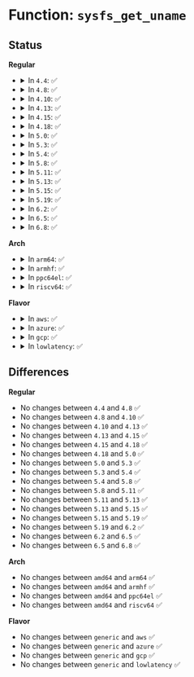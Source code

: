 # Function: <code>sysfs_get_uname</code>

## Status
<b>Regular</b>
<ul>
<li>
<details>
<summary>In <code>4.4</code>: ✅</summary>

```c
ssize_t sysfs_get_uname(const char *buf, char *dst, size_t cnt);
```

**Collision:** Unique Global

**Inline:** No

**Transformation:** False

**Instances:**

```
In kernel/time/clocksource.c (ffffffff810f8950)
Location: kernel/time/clocksource.c:826
Inline: False
Direct callers:
  - kernel/time/clocksource.c:sysfs_unbind_clocksource
  - kernel/time/clocksource.c:sysfs_override_clocksource
  - kernel/time/clockevents.c:sysfs_unbind_tick_dev
```
**Symbols:**

```
ffffffff810f8950-ffffffff810f8a08: sysfs_get_uname (STB_GLOBAL)
```
</details>
</li>
<li>
<details>
<summary>In <code>4.8</code>: ✅</summary>

```c
ssize_t sysfs_get_uname(const char *buf, char *dst, size_t cnt);
```

**Collision:** Unique Global

**Inline:** No

**Transformation:** False

**Instances:**

```
In kernel/time/clocksource.c (ffffffff810ffbd0)
Location: kernel/time/clocksource.c:860
Inline: False
Direct callers:
  - kernel/time/clocksource.c:sysfs_unbind_clocksource
  - kernel/time/clocksource.c:sysfs_override_clocksource
  - kernel/time/clockevents.c:sysfs_unbind_tick_dev
```
**Symbols:**

```
ffffffff810ffbd0-ffffffff810ffc88: sysfs_get_uname (STB_GLOBAL)
```
</details>
</li>
<li>
<details>
<summary>In <code>4.10</code>: ✅</summary>

```c
ssize_t sysfs_get_uname(const char *buf, char *dst, size_t cnt);
```

**Collision:** Unique Global

**Inline:** No

**Transformation:** False

**Instances:**

```
In kernel/time/clocksource.c (ffffffff811029d0)
Location: kernel/time/clocksource.c:870
Inline: False
Direct callers:
  - kernel/time/clocksource.c:sysfs_unbind_clocksource
  - kernel/time/clocksource.c:sysfs_override_clocksource
  - kernel/time/clockevents.c:sysfs_unbind_tick_dev
```
**Symbols:**

```
ffffffff811029d0-ffffffff81102a88: sysfs_get_uname (STB_GLOBAL)
```
</details>
</li>
<li>
<details>
<summary>In <code>4.13</code>: ✅</summary>

```c
ssize_t sysfs_get_uname(const char *buf, char *dst, size_t cnt);
```

**Collision:** Unique Global

**Inline:** No

**Transformation:** False

**Instances:**

```
In kernel/time/clocksource.c (ffffffff81104bc0)
Location: kernel/time/clocksource.c:877
Inline: False
Direct callers:
  - kernel/time/clocksource.c:sysfs_unbind_clocksource
  - kernel/time/clocksource.c:sysfs_override_clocksource
  - kernel/time/clockevents.c:sysfs_unbind_tick_dev
```
**Symbols:**

```
ffffffff81104bc0-ffffffff81104c7f: sysfs_get_uname (STB_GLOBAL)
```
</details>
</li>
<li>
<details>
<summary>In <code>4.15</code>: ✅</summary>

```c
ssize_t sysfs_get_uname(const char *buf, char *dst, size_t cnt);
```

**Collision:** Unique Global

**Inline:** No

**Transformation:** False

**Instances:**

```
In kernel/time/clocksource.c (ffffffff8110fc50)
Location: kernel/time/clocksource.c:876
Inline: False
Direct callers:
  - kernel/time/clocksource.c:sysfs_unbind_clocksource
  - kernel/time/clocksource.c:sysfs_override_clocksource
  - kernel/time/clockevents.c:sysfs_unbind_tick_dev
```
**Symbols:**

```
ffffffff8110fc50-ffffffff8110fd0f: sysfs_get_uname (STB_GLOBAL)
```
</details>
</li>
<li>
<details>
<summary>In <code>4.18</code>: ✅</summary>

```c
ssize_t sysfs_get_uname(const char *buf, char *dst, size_t cnt);
```

**Collision:** Unique Global

**Inline:** No

**Transformation:** False

**Instances:**

```
In kernel/time/clocksource.c (ffffffff8111b560)
Location: kernel/time/clocksource.c:914
Inline: False
Direct callers:
  - kernel/time/clocksource.c:unbind_clocksource_store
  - kernel/time/clocksource.c:current_clocksource_store
  - kernel/time/clockevents.c:sysfs_unbind_tick_dev
```
**Symbols:**

```
ffffffff8111b560-ffffffff8111b61f: sysfs_get_uname (STB_GLOBAL)
```
</details>
</li>
<li>
<details>
<summary>In <code>5.0</code>: ✅</summary>

```c
ssize_t sysfs_get_uname(const char *buf, char *dst, size_t cnt);
```

**Collision:** Unique Global

**Inline:** No

**Transformation:** False

**Instances:**

```
In kernel/time/clocksource.c (ffffffff81126d50)
Location: kernel/time/clocksource.c:1047
Inline: False
Direct callers:
  - kernel/time/clocksource.c:unbind_clocksource_store
  - kernel/time/clocksource.c:current_clocksource_store
  - kernel/time/clockevents.c:sysfs_unbind_tick_dev
```
**Symbols:**

```
ffffffff81126d50-ffffffff81126e0f: sysfs_get_uname (STB_GLOBAL)
```
</details>
</li>
<li>
<details>
<summary>In <code>5.3</code>: ✅</summary>

```c
ssize_t sysfs_get_uname(const char *buf, char *dst, size_t cnt);
```

**Collision:** Unique Global

**Inline:** No

**Transformation:** False

**Instances:**

```
In kernel/time/clocksource.c (ffffffff81131700)
Location: kernel/time/clocksource.c:1047
Inline: False
Direct callers:
  - kernel/time/clocksource.c:unbind_clocksource_store
  - kernel/time/clocksource.c:current_clocksource_store
  - kernel/time/clockevents.c:sysfs_unbind_tick_dev
```
**Symbols:**

```
ffffffff81131700-ffffffff811317ba: sysfs_get_uname (STB_GLOBAL)
```
</details>
</li>
<li>
<details>
<summary>In <code>5.4</code>: ✅</summary>

```c
ssize_t sysfs_get_uname(const char *buf, char *dst, size_t cnt);
```

**Collision:** Unique Global

**Inline:** No

**Transformation:** False

**Instances:**

```
In kernel/time/clocksource.c (ffffffff8113d650)
Location: kernel/time/clocksource.c:1054
Inline: False
Direct callers:
  - kernel/time/clocksource.c:unbind_clocksource_store
  - kernel/time/clocksource.c:current_clocksource_store
  - kernel/time/clockevents.c:sysfs_unbind_tick_dev
```
**Symbols:**

```
ffffffff8113d650-ffffffff8113d70a: sysfs_get_uname (STB_GLOBAL)
```
</details>
</li>
<li>
<details>
<summary>In <code>5.8</code>: ✅</summary>

```c
ssize_t sysfs_get_uname(const char *buf, char *dst, size_t cnt);
```

**Collision:** Unique Global

**Inline:** No

**Transformation:** False

**Instances:**

```
In kernel/time/clocksource.c (ffffffff8114c7d0)
Location: kernel/time/clocksource.c:1061
Inline: False
Direct callers:
  - kernel/time/clocksource.c:unbind_clocksource_store
  - kernel/time/clocksource.c:current_clocksource_store
  - kernel/time/clockevents.c:sysfs_unbind_tick_dev
```
**Symbols:**

```
ffffffff8114c7d0-ffffffff8114c88a: sysfs_get_uname (STB_GLOBAL)
```
</details>
</li>
<li>
<details>
<summary>In <code>5.11</code>: ✅</summary>

```c
ssize_t sysfs_get_uname(const char *buf, char *dst, size_t cnt);
```

**Collision:** Unique Global

**Inline:** No

**Transformation:** False

**Instances:**

```
In kernel/time/clocksource.c (ffffffff81148c30)
Location: kernel/time/clocksource.c:1053
Inline: False
Direct callers:
  - kernel/time/clocksource.c:unbind_clocksource_store
  - kernel/time/clocksource.c:current_clocksource_store
  - kernel/time/clockevents.c:sysfs_unbind_tick_dev
```
**Symbols:**

```
ffffffff81148c30-ffffffff81148cea: sysfs_get_uname (STB_GLOBAL)
```
</details>
</li>
<li>
<details>
<summary>In <code>5.13</code>: ✅</summary>

```c
ssize_t sysfs_get_uname(const char *buf, char *dst, size_t cnt);
```

**Collision:** Unique Global

**Inline:** No

**Transformation:** False

**Instances:**

```
In kernel/time/clocksource.c (ffffffff8114a130)
Location: kernel/time/clocksource.c:1156
Inline: False
Direct callers:
  - kernel/time/clocksource.c:unbind_clocksource_store
  - kernel/time/clocksource.c:current_clocksource_store
  - kernel/time/clockevents.c:sysfs_unbind_tick_dev
```
**Symbols:**

```
ffffffff8114a130-ffffffff8114a1f2: sysfs_get_uname (STB_GLOBAL)
```
</details>
</li>
<li>
<details>
<summary>In <code>5.15</code>: ✅</summary>

```c
ssize_t sysfs_get_uname(const char *buf, char *dst, size_t cnt);
```

**Collision:** Unique Global

**Inline:** No

**Transformation:** False

**Instances:**

```
In kernel/time/clocksource.c (ffffffff8116dec0)
Location: kernel/time/clocksource.c:1288
Inline: False
Direct callers:
  - kernel/time/clocksource.c:unbind_clocksource_store
  - kernel/time/clocksource.c:current_clocksource_store
  - kernel/time/clockevents.c:unbind_device_store
```
**Symbols:**

```
ffffffff8116dec0-ffffffff8116df82: sysfs_get_uname (STB_GLOBAL)
```
</details>
</li>
<li>
<details>
<summary>In <code>5.19</code>: ✅</summary>

```c
ssize_t sysfs_get_uname(const char *buf, char *dst, size_t cnt);
```

**Collision:** Unique Global

**Inline:** No

**Transformation:** False

**Instances:**

```
In kernel/time/clocksource.c (ffffffff811a20e0)
Location: kernel/time/clocksource.c:1294
Inline: False
Direct callers:
  - kernel/time/clocksource.c:unbind_clocksource_store
  - kernel/time/clocksource.c:current_clocksource_store
  - kernel/time/clockevents.c:unbind_device_store
```
**Symbols:**

```
ffffffff811a20e0-ffffffff811a21e3: sysfs_get_uname (STB_GLOBAL)
```
</details>
</li>
<li>
<details>
<summary>In <code>6.2</code>: ✅</summary>

```c
ssize_t sysfs_get_uname(const char *buf, char *dst, size_t cnt);
```

**Collision:** Unique Global

**Inline:** No

**Transformation:** False

**Instances:**

```
In kernel/time/clocksource.c (ffffffff811e15c0)
Location: kernel/time/clocksource.c:1313
Inline: False
Direct callers:
  - kernel/time/clocksource.c:unbind_clocksource_store
  - kernel/time/clocksource.c:current_clocksource_store
  - kernel/time/clockevents.c:unbind_device_store
```
**Symbols:**

```
ffffffff811e15c0-ffffffff811e16c3: sysfs_get_uname (STB_GLOBAL)
```
</details>
</li>
<li>
<details>
<summary>In <code>6.5</code>: ✅</summary>

```c
ssize_t sysfs_get_uname(const char *buf, char *dst, size_t cnt);
```

**Collision:** Unique Global

**Inline:** No

**Transformation:** False

**Instances:**

```
In kernel/time/clocksource.c (ffffffff811f5b20)
Location: kernel/time/clocksource.c:1324
Inline: False
Direct callers:
  - kernel/time/clocksource.c:unbind_clocksource_store
  - kernel/time/clocksource.c:current_clocksource_store
  - kernel/time/clockevents.c:unbind_device_store
```
**Symbols:**

```
ffffffff811f5b20-ffffffff811f5c23: sysfs_get_uname (STB_GLOBAL)
```
</details>
</li>
<li>
<details>
<summary>In <code>6.8</code>: ✅</summary>

```c
ssize_t sysfs_get_uname(const char *buf, char *dst, size_t cnt);
```

**Collision:** Unique Global

**Inline:** No

**Transformation:** False

**Instances:**

```
In kernel/time/clocksource.c (ffffffff8120bcc0)
Location: kernel/time/clocksource.c:1347
Inline: False
Direct callers:
  - kernel/time/clocksource.c:unbind_clocksource_store
  - kernel/time/clocksource.c:current_clocksource_store
  - kernel/time/clockevents.c:unbind_device_store
```
**Symbols:**

```
ffffffff8120bcc0-ffffffff8120bdc3: sysfs_get_uname (STB_GLOBAL)
```
</details>
</li>
</ul>
<b>Arch</b>
<ul>
<li>
<details>
<summary>In <code>arm64</code>: ✅</summary>

```c
ssize_t sysfs_get_uname(const char *buf, char *dst, size_t cnt);
```

**Collision:** Unique Global

**Inline:** No

**Transformation:** False

**Instances:**

```
In kernel/time/clocksource.c (ffff8000101a7288)
Location: kernel/time/clocksource.c:1054
Inline: False
Direct callers:
  - kernel/time/clocksource.c:unbind_clocksource_store
  - kernel/time/clocksource.c:current_clocksource_store
  - kernel/time/clockevents.c:sysfs_unbind_tick_dev
```
**Symbols:**

```
ffff8000101a7288-ffff8000101a7304: sysfs_get_uname (STB_GLOBAL)
```
</details>
</li>
<li>
<details>
<summary>In <code>armhf</code>: ✅</summary>

```c
ssize_t sysfs_get_uname(const char *buf, char *dst, size_t cnt);
```

**Collision:** Unique Global

**Inline:** No

**Transformation:** False

**Instances:**

```
In kernel/time/clocksource.c (c03f2620)
Location: kernel/time/clocksource.c:1054
Inline: False
Direct callers:
  - kernel/time/clocksource.c:unbind_clocksource_store
  - kernel/time/clocksource.c:current_clocksource_store
  - kernel/time/clockevents.c:sysfs_unbind_tick_dev
```
**Symbols:**

```
c03f2620-c03f268c: sysfs_get_uname (STB_GLOBAL)
```
</details>
</li>
<li>
<details>
<summary>In <code>ppc64el</code>: ✅</summary>

```c
ssize_t sysfs_get_uname(const char *buf, char *dst, size_t cnt);
```

**Collision:** Unique Global

**Inline:** No

**Transformation:** False

**Instances:**

```
In kernel/time/clocksource.c (c000000000209cd0)
Location: kernel/time/clocksource.c:1054
Inline: False
Direct callers:
  - kernel/time/clocksource.c:unbind_clocksource_store
  - kernel/time/clocksource.c:current_clocksource_store
  - kernel/time/clockevents.c:sysfs_unbind_tick_dev
```
**Symbols:**

```
c000000000209cd0-c000000000209d78: sysfs_get_uname (STB_GLOBAL)
```
</details>
</li>
<li>
<details>
<summary>In <code>riscv64</code>: ✅</summary>

```c
ssize_t sysfs_get_uname(const char *buf, char *dst, size_t cnt);
```

**Collision:** Unique Global

**Inline:** No

**Transformation:** False

**Instances:**

```
In kernel/time/clocksource.c (ffffffe000133296)
Location: kernel/time/clocksource.c:1054
Inline: False
Direct callers:
  - kernel/time/clocksource.c:unbind_clocksource_store
  - kernel/time/clocksource.c:current_clocksource_store
  - kernel/time/clockevents.c:sysfs_unbind_tick_dev
```
**Symbols:**

```
ffffffe000133296-ffffffe000133300: sysfs_get_uname (STB_GLOBAL)
```
</details>
</li>
</ul>
<b>Flavor</b>
<ul>
<li>
<details>
<summary>In <code>aws</code>: ✅</summary>

```c
ssize_t sysfs_get_uname(const char *buf, char *dst, size_t cnt);
```

**Collision:** Unique Global

**Inline:** No

**Transformation:** False

**Instances:**

```
In kernel/time/clocksource.c (ffffffff81135e00)
Location: kernel/time/clocksource.c:1054
Inline: False
Direct callers:
  - kernel/time/clocksource.c:unbind_clocksource_store
  - kernel/time/clocksource.c:current_clocksource_store
  - kernel/time/clockevents.c:sysfs_unbind_tick_dev
```
**Symbols:**

```
ffffffff81135e00-ffffffff81135eba: sysfs_get_uname (STB_GLOBAL)
```
</details>
</li>
<li>
<details>
<summary>In <code>azure</code>: ✅</summary>

```c
ssize_t sysfs_get_uname(const char *buf, char *dst, size_t cnt);
```

**Collision:** Unique Global

**Inline:** No

**Transformation:** False

**Instances:**

```
In kernel/time/clocksource.c (ffffffff81128850)
Location: kernel/time/clocksource.c:1054
Inline: False
Direct callers:
  - kernel/time/clocksource.c:unbind_clocksource_store
  - kernel/time/clocksource.c:current_clocksource_store
  - kernel/time/clockevents.c:sysfs_unbind_tick_dev
```
**Symbols:**

```
ffffffff81128850-ffffffff8112890a: sysfs_get_uname (STB_GLOBAL)
```
</details>
</li>
<li>
<details>
<summary>In <code>gcp</code>: ✅</summary>

```c
ssize_t sysfs_get_uname(const char *buf, char *dst, size_t cnt);
```

**Collision:** Unique Global

**Inline:** No

**Transformation:** False

**Instances:**

```
In kernel/time/clocksource.c (ffffffff81133b20)
Location: kernel/time/clocksource.c:1054
Inline: False
Direct callers:
  - kernel/time/clocksource.c:unbind_clocksource_store
  - kernel/time/clocksource.c:current_clocksource_store
  - kernel/time/clockevents.c:sysfs_unbind_tick_dev
```
**Symbols:**

```
ffffffff81133b20-ffffffff81133bda: sysfs_get_uname (STB_GLOBAL)
```
</details>
</li>
<li>
<details>
<summary>In <code>lowlatency</code>: ✅</summary>

```c
ssize_t sysfs_get_uname(const char *buf, char *dst, size_t cnt);
```

**Collision:** Unique Global

**Inline:** No

**Transformation:** False

**Instances:**

```
In kernel/time/clocksource.c (ffffffff81140540)
Location: kernel/time/clocksource.c:1054
Inline: False
Direct callers:
  - kernel/time/clocksource.c:unbind_clocksource_store
  - kernel/time/clocksource.c:current_clocksource_store
  - kernel/time/clockevents.c:sysfs_unbind_tick_dev
```
**Symbols:**

```
ffffffff81140540-ffffffff811405fa: sysfs_get_uname (STB_GLOBAL)
```
</details>
</li>
</ul>

## Differences
<b>Regular</b>
<ul>
<li>
No changes between <code>4.4</code> and <code>4.8</code> ✅
</li>
<li>
No changes between <code>4.8</code> and <code>4.10</code> ✅
</li>
<li>
No changes between <code>4.10</code> and <code>4.13</code> ✅
</li>
<li>
No changes between <code>4.13</code> and <code>4.15</code> ✅
</li>
<li>
No changes between <code>4.15</code> and <code>4.18</code> ✅
</li>
<li>
No changes between <code>4.18</code> and <code>5.0</code> ✅
</li>
<li>
No changes between <code>5.0</code> and <code>5.3</code> ✅
</li>
<li>
No changes between <code>5.3</code> and <code>5.4</code> ✅
</li>
<li>
No changes between <code>5.4</code> and <code>5.8</code> ✅
</li>
<li>
No changes between <code>5.8</code> and <code>5.11</code> ✅
</li>
<li>
No changes between <code>5.11</code> and <code>5.13</code> ✅
</li>
<li>
No changes between <code>5.13</code> and <code>5.15</code> ✅
</li>
<li>
No changes between <code>5.15</code> and <code>5.19</code> ✅
</li>
<li>
No changes between <code>5.19</code> and <code>6.2</code> ✅
</li>
<li>
No changes between <code>6.2</code> and <code>6.5</code> ✅
</li>
<li>
No changes between <code>6.5</code> and <code>6.8</code> ✅
</li>
</ul>
<b>Arch</b>
<ul>
<li>
No changes between <code>amd64</code> and <code>arm64</code> ✅
</li>
<li>
No changes between <code>amd64</code> and <code>armhf</code> ✅
</li>
<li>
No changes between <code>amd64</code> and <code>ppc64el</code> ✅
</li>
<li>
No changes between <code>amd64</code> and <code>riscv64</code> ✅
</li>
</ul>
<b>Flavor</b>
<ul>
<li>
No changes between <code>generic</code> and <code>aws</code> ✅
</li>
<li>
No changes between <code>generic</code> and <code>azure</code> ✅
</li>
<li>
No changes between <code>generic</code> and <code>gcp</code> ✅
</li>
<li>
No changes between <code>generic</code> and <code>lowlatency</code> ✅
</li>
</ul>

